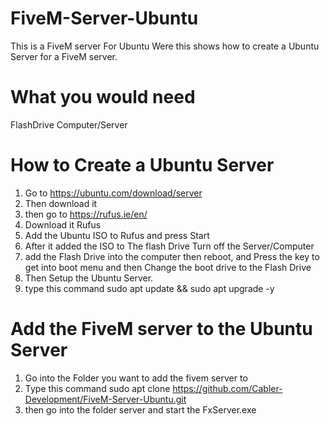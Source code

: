 # FiveM-Server-Ubuntu
This is a FiveM server For Ubuntu Were this shows how to create a Ubuntu Server for a FiveM server.

# What you would need
FlashDrive
Computer/Server

# How to Create a Ubuntu Server
1. Go to https://ubuntu.com/download/server
2. Then download it
3. then go to https://rufus.ie/en/
4. Download it Rufus
5. Add the Ubuntu ISO to Rufus and press Start
6. After it added the ISO to The flash Drive Turn off the Server/Computer
7. add the Flash Drive into the computer then reboot, and Press the key to get into boot menu and then Change the boot drive to the Flash Drive
8. Then Setup the Ubuntu Server.
9. type this command sudo apt update && sudo apt upgrade -y

# Add the FiveM server to the Ubuntu Server
1. Go into the Folder you want to add the fivem server to
2. Type this command sudo apt clone https://github.com/Cabler-Development/FiveM-Server-Ubuntu.git
3. then go into the folder server and start the FxServer.exe
